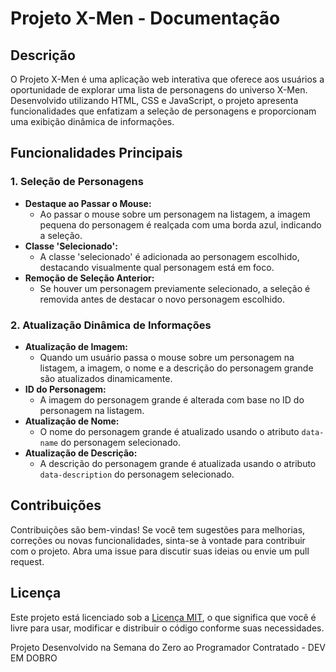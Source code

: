# Projeto X-Men - Documentação

## Descrição

O Projeto X-Men é uma aplicação web interativa que oferece aos usuários a oportunidade de explorar uma lista de personagens do universo X-Men. Desenvolvido utilizando HTML, CSS e JavaScript, o projeto apresenta funcionalidades que enfatizam a seleção de personagens e proporcionam uma exibição dinâmica de informações.

## Funcionalidades Principais

### 1. Seleção de Personagens

- **Destaque ao Passar o Mouse:**
  - Ao passar o mouse sobre um personagem na listagem, a imagem pequena do personagem é realçada com uma borda azul, indicando a seleção.
- **Classe 'Selecionado':**
  - A classe 'selecionado' é adicionada ao personagem escolhido, destacando visualmente qual personagem está em foco.
- **Remoção de Seleção Anterior:**
  - Se houver um personagem previamente selecionado, a seleção é removida antes de destacar o novo personagem escolhido.

### 2. Atualização Dinâmica de Informações

- **Atualização de Imagem:**
  - Quando um usuário passa o mouse sobre um personagem na listagem, a imagem, o nome e a descrição do personagem grande são atualizados dinamicamente.
- **ID do Personagem:**
  - A imagem do personagem grande é alterada com base no ID do personagem na listagem.
- **Atualização de Nome:**
  - O nome do personagem grande é atualizado usando o atributo `data-name` do personagem selecionado.
- **Atualização de Descrição:**
  - A descrição do personagem grande é atualizada usando o atributo `data-description` do personagem selecionado.

## Contribuições

Contribuições são bem-vindas! Se você tem sugestões para melhorias, correções ou novas funcionalidades, sinta-se à vontade para contribuir com o projeto. Abra uma issue para discutir suas ideias ou envie um pull request.

## Licença

Este projeto está licenciado sob a [Licença MIT](LICENSE), o que significa que você é livre para usar, modificar e distribuir o código conforme suas necessidades.

Projeto Desenvolvido na Semana do Zero ao Programador Contratado - DEV EM DOBRO
